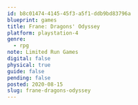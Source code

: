```yaml
---
id: b8c01474-4145-45f3-a5f1-ddb9bd83796a
blueprint: games
title: Frane: Dragons' Odyssey
platform: playstation-4
genre:
  - rpg
note: Limited Run Games
digital: false
physical: true
guide: false
pending: false
posted: 2020-08-15
slug: frane-dragons-odyssey
---
```

